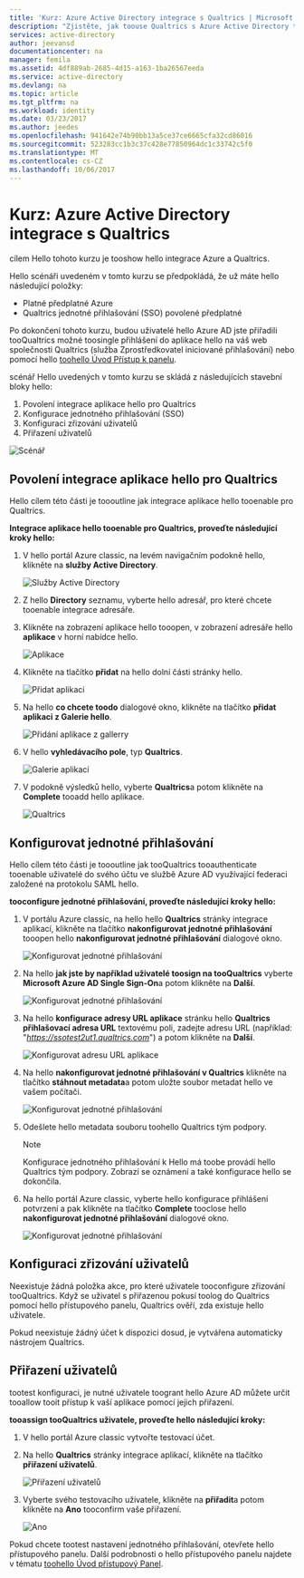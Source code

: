 ```yaml
---
title: 'Kurz: Azure Active Directory integrace s Qualtrics | Microsoft Docs'
description: "Zjistěte, jak toouse Qualtrics s Azure Active Directory tooenable jednotné přihlašování, automatického zřizování a další!"
services: active-directory
author: jeevansd
documentationcenter: na
manager: femila
ms.assetid: 4df889ab-2685-4d15-a163-1ba26567eeda
ms.service: active-directory
ms.devlang: na
ms.topic: article
ms.tgt_pltfrm: na
ms.workload: identity
ms.date: 03/23/2017
ms.author: jeedes
ms.openlocfilehash: 941642e74b90bb13a5ce37ce6665cfa32cd86016
ms.sourcegitcommit: 523283cc1b3c37c428e77850964dc1c33742c5f0
ms.translationtype: MT
ms.contentlocale: cs-CZ
ms.lasthandoff: 10/06/2017
---
```

# <a name="tutorial-azure-active-directory-integration-with-qualtrics"></a>Kurz: Azure Active Directory integrace s Qualtrics
cílem Hello tohoto kurzu je tooshow hello integrace Azure a Qualtrics.  

Hello scénáři uvedeném v tomto kurzu se předpokládá, že už máte hello následující položky:

* Platné předplatné Azure
* Qualtrics jednotné přihlašování (SSO) povolené předplatné

Po dokončení tohoto kurzu, budou uživatelé hello Azure AD jste přiřadili tooQualtrics možné toosingle přihlášení do aplikace hello na váš web společnosti Qualtrics (služba Zprostředkovatel iniciované přihlašování) nebo pomocí hello [toohello Úvod Přístup k panelu](active-directory-saas-access-panel-introduction.md).

scénář Hello uvedených v tomto kurzu se skládá z následujících stavební bloky hello:

1. Povolení integrace aplikace hello pro Qualtrics
2. Konfigurace jednotného přihlašování (SSO)
3. Konfiguraci zřizování uživatelů
4. Přiřazení uživatelů

![Scénář](./media/active-directory-saas-qualtrics-tutorial/IC789542.png "scénář")

## <a name="enabling-hello-application-integration-for-qualtrics"></a>Povolení integrace aplikace hello pro Qualtrics
Hello cílem této části je toooutline jak integrace aplikace hello tooenable pro Qualtrics.

**Integrace aplikace hello tooenable pro Qualtrics, proveďte následující kroky hello:**

1. V hello portál Azure classic, na levém navigačním podokně hello, klikněte na **služby Active Directory**.
   
   ![Služby Active Directory](./media/active-directory-saas-qualtrics-tutorial/IC700993.png "služby Active Directory")
2. Z hello **Directory** seznamu, vyberte hello adresář, pro které chcete tooenable integrace adresáře.
3. Klikněte na zobrazení aplikace hello tooopen, v zobrazení adresáře hello **aplikace** v horní nabídce hello.
   
   ![Aplikace](./media/active-directory-saas-qualtrics-tutorial/IC700994.png "aplikace")
4. Klikněte na tlačítko **přidat** na hello dolní části stránky hello.
   
   ![Přidat aplikaci](./media/active-directory-saas-qualtrics-tutorial/IC749321.png "přidat aplikaci")
5. Na hello **co chcete toodo** dialogové okno, klikněte na tlačítko **přidat aplikaci z Galerie hello**.
   
   ![Přidání aplikace z gallerry](./media/active-directory-saas-qualtrics-tutorial/IC749322.png "přidat aplikaci z gallerry")
6. V hello **vyhledávacího pole**, typ **Qualtrics**.
   
   ![Galerie aplikací](./media/active-directory-saas-qualtrics-tutorial/IC789543.png "galerii aplikací")
7. V podokně výsledků hello, vyberte **Qualtrics**a potom klikněte na **Complete** tooadd hello aplikace.
   
   ![Qualtrics](./media/active-directory-saas-qualtrics-tutorial/IC789544.png "Qualtrics")
   
## <a name="configure-single-sign-on"></a>Konfigurovat jednotné přihlašování

Hello cílem této části je toooutline jak tooQualtrics tooauthenticate tooenable uživatelé do svého účtu ve službě Azure AD využívající federaci založené na protokolu SAML hello.

**tooconfigure jednotné přihlašování, proveďte následující kroky hello:**

1. V portálu Azure classic, na hello hello **Qualtrics** stránky integrace aplikací, klikněte na tlačítko **nakonfigurovat jednotné přihlašování** tooopen hello **nakonfigurovat jednotné přihlašování** dialogové okno.
   
   ![Konfigurovat jednotné přihlašování](./media/active-directory-saas-qualtrics-tutorial/IC789545.png "nakonfigurovat jednotné přihlašování")
2. Na hello **jak jste by například uživatelé toosign na tooQualtrics** vyberte **Microsoft Azure AD Single Sign-On**a potom klikněte na **Další**.
   
   ![Konfigurovat jednotné přihlašování](./media/active-directory-saas-qualtrics-tutorial/IC789546.png "nakonfigurovat jednotné přihlašování")
3. Na hello **konfigurace adresy URL aplikace** stránku hello **Qualtrics přihlašovací adresa URL** textovému poli, zadejte adresu URL (například: "*https://ssotest2ut1.qualtrics.com*") a potom klikněte na **Další**.
   
   ![Konfigurovat adresu URL aplikace](./media/active-directory-saas-qualtrics-tutorial/IC789547.png "konfigurovat adresu URL aplikace")
4. Na hello **nakonfigurovat jednotné přihlašování v Qualtrics** klikněte na tlačítko **stáhnout metadata**a potom uložte soubor metadat hello ve vašem počítači.
   
   ![Konfigurovat jednotné přihlašování](./media/active-directory-saas-qualtrics-tutorial/IC789548.png "nakonfigurovat jednotné přihlašování")
5. Odešlete hello metadata souboru toohello Qualtrics tým podpory.
   
   >[!NOTE]
   >Konfigurace jednotného přihlašování k Hello má toobe provádí hello Qualtrics tým podpory. Zobrazí se oznámení a také konfigurace hello se dokončila.
   > 
   > 
6. Na hello portál Azure classic, vyberte hello konfigurace přihlášení potvrzení a pak klikněte na tlačítko **Complete** tooclose hello **nakonfigurovat jednotné přihlašování** dialogové okno.
   
   ![Konfigurovat jednotné přihlašování](./media/active-directory-saas-qualtrics-tutorial/IC789549.png "nakonfigurovat jednotné přihlašování")
   
## <a name="configure-user-provisioning"></a>Konfiguraci zřizování uživatelů

Neexistuje žádná položka akce, pro které uživatele tooconfigure zřizování tooQualtrics. Když se uživatel s přiřazenou pokusí toolog do Qualtrics pomocí hello přístupového panelu, Qualtrics ověří, zda existuje hello uživatele.  

Pokud neexistuje žádný účet k dispozici dosud, je vytvářena automaticky nástrojem Qualtrics.

## <a name="assign-users"></a>Přiřazení uživatelů
tootest konfiguraci, je nutné uživatele toogrant hello Azure AD můžete určit tooallow tooit přístup k vaší aplikace pomocí jejich přiřazení.

**tooassign tooQualtrics uživatele, proveďte hello následující kroky:**

1. V hello portál Azure classic vytvořte testovací účet.
2. Na hello **Qualtrics** stránky integrace aplikací, klikněte na tlačítko **přiřazení uživatelů**.
   
   ![Přiřazení uživatelů](./media/active-directory-saas-qualtrics-tutorial/IC789550.png "přiřazení uživatelů")
3. Vyberte svého testovacího uživatele, klikněte na **přiřadit**a potom klikněte na **Ano** tooconfirm vaše přiřazení.
   
   ![Ano](./media/active-directory-saas-qualtrics-tutorial/IC767830.png "Ano")

Pokud chcete tootest nastavení jednotného přihlašování, otevřete hello přístupového panelu. Další podrobnosti o hello přístupového panelu najdete v tématu [toohello Úvod přístupový Panel](active-directory-saas-access-panel-introduction.md).

